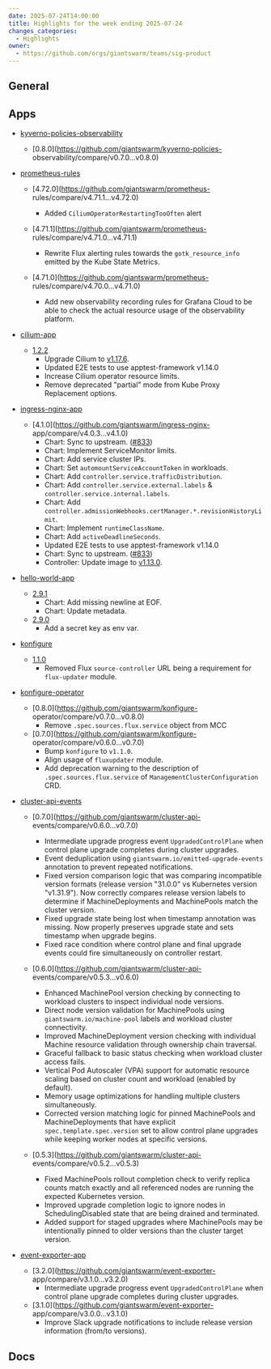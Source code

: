 ```yaml
---
date: 2025-07-24T14:00:00
title: Highlights for the week ending 2025-07-24
changes_categories:
  - Highlights
owner:
  - https://github.com/orgs/giantswarm/teams/sig-product
---
```


## General

<!-- This where BREAKING CHANGES ARE HIGHLIGHTED -->

## Apps

- [kyverno-policies-observability](https://github.com/giantswarm/kyverno-policies-observability) 
  - [0.8.0](https://github.com/giantswarm/kyverno-policies-
observability/compare/v0.7.0...v0.8.0) 
- [prometheus-rules](https://github.com/giantswarm/prometheus-rules) 
  - [4.72.0](https://github.com/giantswarm/prometheus-
rules/compare/v4.71.1...v4.72.0) 
      * Added `CiliumOperatorRestartingTooOften` alert
  - [4.71.1](https://github.com/giantswarm/prometheus-
rules/compare/v4.71.0...v4.71.1) 
      * Rewrite Flux alerting rules towards the `gotk_resource_info` emitted by the Kube State Metrics. 


  - [4.71.0](https://github.com/giantswarm/prometheus-
rules/compare/v4.70.0...v4.71.0) 
      * Add new observability recording rules for Grafana Cloud to be able to check the actual resource usage of the observability platform. 


- [cilium-app](https://github.com/giantswarm/cilium-app) 
  - [1.2.2](https://github.com/giantswarm/cilium-app/compare/v1.2.1...v1.2.2) 
      * Upgrade Cilium to [v1.17.6](https://github.com/cilium/cilium/releases/tag/v1.17.6).
      * Updated E2E tests to use apptest-framework v1.14.0
      * Increase Cilium operator resource limits.
      * Remove deprecated "partial" mode from Kube Proxy Replacement options.
- [ingress-nginx-app](https://github.com/giantswarm/ingress-nginx-app) 
  - [4.1.0](https://github.com/giantswarm/ingress-nginx-
app/compare/v4.0.3...v4.1.0) 
      * Chart: Sync to upstream. ([#833](https://github.com/giantswarm/ingress-nginx-app/pull/833))
      * Chart: Implement ServiceMonitor limits.
      * Chart: Add service cluster IPs.
      * Chart: Set `automountServiceAccountToken` in workloads.
      * Chart: Add `controller.service.trafficDistribution`.
      * Chart: Add `controller.service.external.labels` & `controller.service.internal.labels`.
      * Chart: Add `controller.admissionWebhooks.certManager.*.revisionHistoryLimit`.
      * Chart: Implement `runtimeClassName`.
      * Chart: Add `activeDeadlineSeconds`.
      * Updated E2E tests to use apptest-framework v1.14.0
      * Chart: Sync to upstream. ([#833](https://github.com/giantswarm/ingress-nginx-app/pull/833))
      * Controller: Update image to [v1.13.0](https://github.com/kubernetes/ingress-nginx/blob/main/changelog/controller-1.13.0.md).
- [hello-world-app](https://github.com/giantswarm/hello-world-app) 
  - [2.9.1](https://github.com/giantswarm/hello-world-app/compare/v2.9.0...v2.9.1)
      * Chart: Add missing newline at EOF.
      * Chart: Update metadata.
  - [2.9.0](https://github.com/giantswarm/hello-world-app/compare/v2.8.1...v2.9.0)
      * Add a secret key as env var. 


- [konfigure](https://github.com/giantswarm/konfigure) 
  - [1.1.0](https://github.com/giantswarm/konfigure/compare/v1.0.1...v1.1.0) 
      * Removed Flux `source-controller` URL being a requirement for `flux-updater` module.
- [konfigure-operator](https://github.com/giantswarm/konfigure-operator) 
  - [0.8.0](https://github.com/giantswarm/konfigure-
operator/compare/v0.7.0...v0.8.0) 
      * Remove `.spec.sources.flux.service` object from MCC
  - [0.7.0](https://github.com/giantswarm/konfigure-
operator/compare/v0.6.0...v0.7.0) 
      * Bump `konfigure` to `v1.1.0`.
      * Align usage of `fluxupdater` module.
      * Add deprecation warning to the description of `.spec.sources.flux.service` of `ManagementClusterConfiguration` CRD. 


- [cluster-api-events](https://github.com/giantswarm/cluster-api-events) 
  - [0.7.0](https://github.com/giantswarm/cluster-api-
events/compare/v0.6.0...v0.7.0) 
      * Intermediate upgrade progress event `UpgradedControlPlane` when control plane upgrade completes during cluster upgrades.
      * Event deduplication using `giantswarm.io/emitted-upgrade-events` annotation to prevent repeated notifications.
      * Fixed version comparison logic that was comparing incompatible version formats (release version "31.0.0" vs Kubernetes version "v1.31.9"). Now correctly compares release version labels to determine if MachineDeployments and MachinePools match the cluster version.
      * Fixed upgrade state being lost when timestamp annotation was missing. Now properly preserves upgrade state and sets timestamp when upgrade begins.
      * Fixed race condition where control plane and final upgrade events could fire simultaneously on controller restart.
  - [0.6.0](https://github.com/giantswarm/cluster-api-
events/compare/v0.5.3...v0.6.0) 
      * Enhanced MachinePool version checking by connecting to workload clusters to inspect individual node versions.
      * Direct node version validation for MachinePools using `giantswarm.io/machine-pool` labels and workload cluster connectivity.
      * Improved MachineDeployment version checking with individual Machine resource validation through ownership chain traversal.
      * Graceful fallback to basic status checking when workload cluster access fails.
      * Vertical Pod Autoscaler (VPA) support for automatic resource scaling based on cluster count and workload (enabled by default).
      * Memory usage optimizations for handling multiple clusters simultaneously.
      * Corrected version matching logic for pinned MachinePools and MachineDeployments that have explicit `spec.template.spec.version` set to allow control plane upgrades while keeping worker nodes at specific versions. 


  - [0.5.3](https://github.com/giantswarm/cluster-api-
events/compare/v0.5.2...v0.5.3) 
      * Fixed MachinePools rollout completion check to verify replica counts match exactly and all referenced nodes are running the expected Kubernetes version.
      * Improved upgrade completion logic to ignore nodes in SchedulingDisabled state that are being drained and terminated.
      * Added support for staged upgrades where MachinePools may be intentionally pinned to older versions than the cluster target version. 


- [event-exporter-app](https://github.com/giantswarm/event-exporter-app) 
  - [3.2.0](https://github.com/giantswarm/event-exporter-
app/compare/v3.1.0...v3.2.0) 
      * Intermediate upgrade progress event `UpgradedControlPlane` when control plane upgrade completes during cluster upgrades.
  - [3.1.0](https://github.com/giantswarm/event-exporter-
app/compare/v3.0.0...v3.1.0) 
      * Improve Slack upgrade notifications to include release version information (from/to versions). 



## Docs

<!-- FER is filling this one -->
